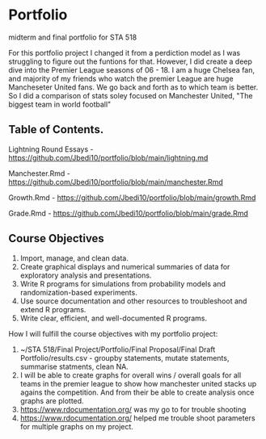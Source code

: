 # Portfolio
midterm and final portfolio for STA 518

For this portfolio project I changed it from a perdiction model as I was struggling to figure out the funtions for that. However, I did create a deep dive into the Premier League seasons of 06 - 18. I am a huge Chelsea fan, and majority of my friends who watch the premier League are huge Mancheseter United fans. We go back and forth as to which team is better. So I did a comparison of stats soley focused on Manchester United, "The biggest team in world football"

## Table of Contents.
Lightning Round Essays - https://github.com/Jbedi10/portfolio/blob/main/lightning.md

Manchester.Rmd - https://github.com/Jbedi10/portfolio/blob/main/manchester.Rmd

Growth.Rmd - https://github.com/Jbedi10/portfolio/blob/main/growth.Rmd

Grade.Rmd - https://github.com/Jbedi10/portfolio/blob/main/grade.Rmd


## Course Objectives
1. Import, manage, and clean data.
2. Create graphical displays and numerical summaries of data for exploratory analysis and presentations.
3. Write R programs for simulations from probability models and randomization-based experiments.
4. Use source documentation and other resources to troubleshoot and extend R programs.
5. Write clear, efficient, and well-documented R programs.

How I will fulfill the course objectives with my portfolio project:
1. ~/STA 518/Final Project/Portfolio/Final Proposal/Final Draft Portfolio/results.csv - groupby statements, mutate statements, summarise statments, clean NA.
2. I will be able to create graphs for overall wins / overall goals for all teams in the premier league to show how manchester united stacks up agains the competition. And from their be able to create analysis once graphs are plotted. 
3. https://www.rdocumentation.org/ was my go to for trouble shooting 
4. https://www.rdocumentation.org/ helped me trouble shoot parameters for multiple graphs on my project. 




